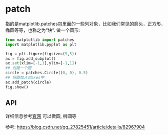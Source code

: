 # patch

指的是matplotlib.patches包里面的一些列对象，比如我们常见的箭头，正方形，椭圆等等，也称之为“块”.
做一个圆形:
```python
from matplotlib import patches
import matplotlib.pyplot as plt

fig = plt.figure(figsize=(5,5))
ax = fig.add_subplot()
ax.set(xlim=[-1,1],ylim=[-1,1])
## 创建一个圆
circle = patches.Circle((0, 0), 0.5)
## 将圆加入到axes中
ax.add_patch(circle)
fig.show()
```


## API
详细信息参考[官网](https://matplotlib.org/stable/api/patches_api.html)
可以做圆, 椭圆等



参考:
https://blog.csdn.net/qq_27825451/article/details/82967904